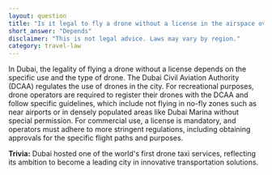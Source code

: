 ```yaml
---
layout: question
title: "Is it legal to fly a drone without a license in the airspace over Dubai Marina?"
short_answer: "Depends"
disclaimer: "This is not legal advice. Laws may vary by region."
category: travel-law
---
```

In Dubai, the legality of flying a drone without a license depends on the specific use and the type of drone. The Dubai Civil Aviation Authority (DCAA) regulates the use of drones in the city. For recreational purposes, drone operators are required to register their drones with the DCAA and follow specific guidelines, which include not flying in no-fly zones such as near airports or in densely populated areas like Dubai Marina without special permission. For commercial use, a license is mandatory, and operators must adhere to more stringent regulations, including obtaining approvals for the specific flight paths and purposes.

**Trivia:** Dubai hosted one of the world's first drone taxi services, reflecting its ambition to become a leading city in innovative transportation solutions.
